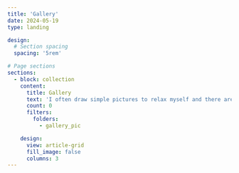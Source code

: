 ```yaml
---
title: 'Gallery'
date: 2024-05-19
type: landing

design:
  # Section spacing
  spacing: '5rem'

# Page sections
sections:
  - block: collection
    content:
      title: Gallery
      text: 'I often draw simple pictures to relax myself and there are some drafts, logos and also some photographs'
      count: 0
      filters:
        folders:
          - gallery_pic

    design:
      view: article-grid
      fill_image: false
      columns: 3
---
```

